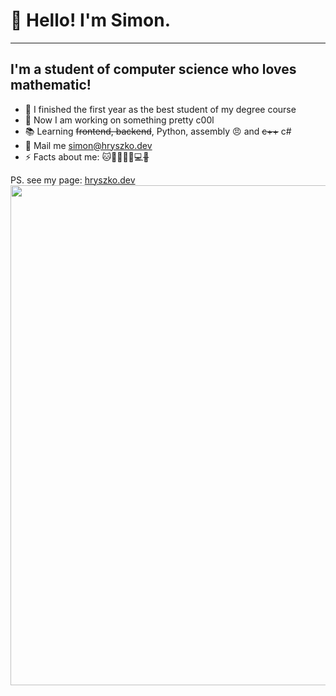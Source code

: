 # 👋 Hello! I'm Simon.
---
## I'm a student of computer science who loves mathematic!
- 🥇 I finished the first year as the best student of my degree course
- 🔭 Now I am working on something pretty c00l
- 📚 Learning ~~frontend, backend~~, Python, assembly 😠 and ~~c++~~ c#
- 📩 Mail me simon@hryszko.dev
- ⚡ Facts about me: 🐱🌈👱🏿‍♂️💻~~🎸~~

PS. see my page: [hryszko.dev](//hryszko.dev)
<img src="https://wakatime.com/share/@b74ba3c5-2883-43ca-9833-799f8a50840a/cf5f8432-e9cd-46d8-9d98-38b1e2eeef57.svg" width="800px"/>
